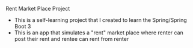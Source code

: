 Rent Market Place Project
- This is a self-learning project that I created to learn the Spring/Spring Boot 3
- This is an app that simulates a "rent" market place where renter can post their rent and rentee can rent from renter
